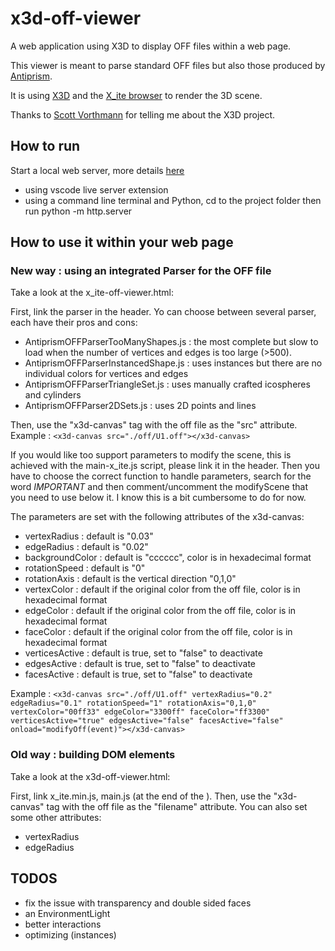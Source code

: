 # x3d-off-viewer
A web application using X3D to display OFF files within a web page.

This viewer is meant to parse standard OFF files but also those produced by [Antiprism](http://www.antiprism.com).

It is using [X3D](www.x3dom.org) and the [X_ite browser](https://create3000.github.io/x_ite) to render the 3D scene.

Thanks to [Scott Vorthmann](https://github.com/vorth) for telling me about the X3D project.

## How to run

Start a local web server, more details [here](https://create3000.github.io/x_ite/setup-a-localhost-server/)
- using vscode live server extension
- using a command line terminal and Python, cd to the project folder then run python -m http.server

## How to use it within your web page

### New way : using an integrated Parser for the OFF file
Take a look at the x_ite-off-viewer.html:

First, link the parser in the header. Yo can choose between several parser, each have their pros and cons:
- AntiprismOFFParserTooManyShapes.js : the most complete but slow to load when the number of vertices and edges is too large (>500).
- AntiprismOFFParserInstancedShape.js : uses instances but there are no individual colors for vertices and edges
- AntiprismOFFParserTriangleSet.js : uses manually crafted icospheres and cylinders
- AntiprismOFFParser2DSets.js : uses 2D points and lines

Then, use the "x3d-canvas" tag with the off file as the "src" attribute.
Example : `<x3d-canvas src="./off/U1.off"></x3d-canvas>`

If you would like too support parameters to modify the scene, this is achieved with the main-x_ite.js script, please link it in the header.
Then you have to choose the correct function to handle parameters, search for the word *IMPORTANT* and then comment/uncomment the modifyScene that you need to use below it. I know this is a bit cumbersome to do for now.

The parameters are set with the following attributes of the x3d-canvas:
- vertexRadius : default is "0.03"
- edgeRadius : default is "0.02"
- backgroundColor :  default is "cccccc", color is in hexadecimal format
- rotationSpeed : default is "0"
- rotationAxis : default is the vertical direction "0,1,0"
- vertexColor : default if the original color from the off file, color is in hexadecimal format
- edgeColor : default if the original color from the off file, color is in hexadecimal format
- faceColor : default if the original color from the off file, color is in hexadecimal format
- verticesActive : default is true, set to "false" to deactivate
- edgesActive : default is true, set to "false" to deactivate 
- facesActive : default is true, set to "false" to deactivate 

Example : `<x3d-canvas src="./off/U1.off" vertexRadius="0.2" edgeRadius="0.1" rotationSpeed="1" rotationAxis="0,1,0" vertexColor="00ff33" edgeColor="3300ff" faceColor="ff3300" verticesActive="true" edgesActive="false" facesActive="false" onload="modifyOff(event)"></x3d-canvas>`

### Old way : building DOM elements
Take a look at the x3d-off-viewer.html:

First, link x_ite.min.js, main.js (at the end of the <body>).
Then, use the "x3d-canvas" tag with the off file as the "filename" attribute.
You can also set some other attributes:
- vertexRadius
- edgeRadius

## TODOS
- fix the issue with transparency and double sided faces
- an EnvironmentLight
- better interactions
- optimizing (instances)